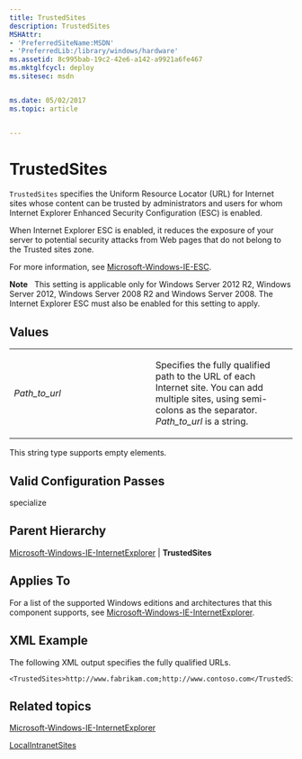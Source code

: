 ```yaml
---
title: TrustedSites
description: TrustedSites
MSHAttr:
- 'PreferredSiteName:MSDN'
- 'PreferredLib:/library/windows/hardware'
ms.assetid: 8c995bab-19c2-42e6-a142-a9921a6fe467
ms.mktglfcycl: deploy
ms.sitesec: msdn


ms.date: 05/02/2017
ms.topic: article


---
```


# TrustedSites


`TrustedSites` specifies the Uniform Resource Locator (URL) for Internet sites whose content can be trusted by administrators and users for whom Internet Explorer Enhanced Security Configuration (ESC) is enabled.

When Internet Explorer ESC is enabled, it reduces the exposure of your server to potential security attacks from Web pages that do not belong to the Trusted sites zone.

For more information, see [Microsoft-Windows-IE-ESC](microsoft-windows-ie-esc.md).

**Note**  
This setting is applicable only for Windows Server 2012 R2, Windows Server 2012, Windows Server 2008 R2 and Windows Server 2008. The Internet Explorer ESC must also be enabled for this setting to apply.

 

## Values


<table>
<colgroup>
<col width="50%" />
<col width="50%" />
</colgroup>
<tbody>
<tr class="odd">
<td><p><em>Path_to_url</em></p></td>
<td><p>Specifies the fully qualified path to the URL of each Internet site. You can add multiple sites, using semi-colons as the separator. <em>Path_to_url</em> is a string.</p></td>
</tr>
</tbody>
</table>

 

This string type supports empty elements.

## Valid Configuration Passes


specialize

## Parent Hierarchy


[Microsoft-Windows-IE-InternetExplorer](microsoft-windows-ie-internetexplorer.md) | **TrustedSites**

## Applies To


For a list of the supported Windows editions and architectures that this component supports, see [Microsoft-Windows-IE-InternetExplorer](microsoft-windows-ie-internetexplorer.md).

## XML Example


The following XML output specifies the fully qualified URLs.

```
<TrustedSites>http://www.fabrikam.com;http://www.contoso.com</TrustedSites>
```

## Related topics


[Microsoft-Windows-IE-InternetExplorer](microsoft-windows-ie-internetexplorer.md)

[LocalIntranetSites](microsoft-windows-ie-internetexplorer-localintranetsites.md)

 

 







